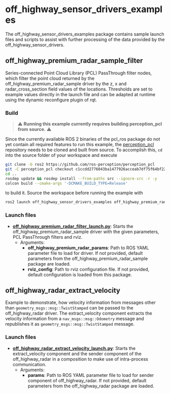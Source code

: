 # off_highway_sensor_drivers_examples

The off_highway_sensor_drivers_examples package contains sample launch files and scripts to assist
with further processing of the data provided by the off_highway_sensor_drivers.

## off_highway_premium_radar_sample_filter

Series-connected Point Cloud Library (PCL) PassThrough filter nodes, which filter the point cloud
returned by the off_highway_premium_radar_sample driver by the z, x and radar_cross_section field
values of the locations. Thresholds are set to example values directly in the launch file and can be
adapted at runtime using the dynamic reconfigure plugin of rqt.

### Build

> :warning: **Running this example currently requires building perception_pcl from source.**
> :warning:

Since the currently available ROS 2 binaries of the pcl_ros package do not yet contain all required
features to run this example, the [perception_pcl](https://github.com/ros-perception/perception_pcl)
repository needs to be cloned and built from source. To accomplish this, `cd` into the source folder
of your workspace and execute

```bash
git clone -b ros2 https://github.com/ros-perception/perception_pcl
git -C perception_pcl checkout c1ccdd2776043ba1477926acceab7df75f64bf22
cd ..
rosdep update && rosdep install --from-paths src --ignore-src -r -y
colcon build --cmake-args '-DCMAKE_BUILD_TYPE=Release'
```

to build it. Source the workspace before running the example with

```bash
ros2 launch off_highway_sensor_drivers_examples off_highway_premium_radar_sample_filter_launch.py
```

### Launch files

* **[off_highway_premium_radar_filter_launch.py](launch/off_highway_premium_radar_filter_launch.py)**:
  Starts the off_highway_premium_radar_sample driver with the given parameters, PCL PassThrough
  filters and rviz.
  * Arguments:
    * **off_highway_premium_radar_params**: Path to ROS YAML parameter file to load for driver. If
      not provided, default parameters from the off_highway_premium_radar_sample package are loaded.
    * **rviz_config**: Path to rviz configuration file. If not provided, default configuration is
      loaded from this package.

## off_highway_radar_extract_velocity

Example to demonstrate, how velocity information from messages other than
`geometry_msgs::msg::TwistStamped` can be passed to the off_highway_radar driver. The
extract_velocity component extracts the velocity information from a `nav_msgs::msg::Odometry`
message and republishes it as `geometry_msgs::msg::TwistStamped` message.

### Launch files

* **[off_highway_radar_extract_velocity_launch.py](launch/off_highway_radar_extract_velocity_launch.py)**:
  Starts the extract_velocity component and the sender component of the off_highway_radar in
  a composition to make use of intra-process communication.
  * Arguments:
    * **params**: Path to ROS YAML parameter file to load for sender component of
      off_highway_radar. If not provided, default parameters from the off_highway_radar package are
      loaded.
